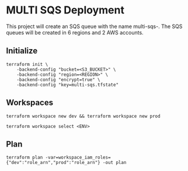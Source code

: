 # MULTI SQS Deployment
This project will create an SQS queue with the name multi-sqs-<REGION>. 
The SQS queues will be created in 6 regions and 2 AWS accounts. 
## Initialize
```
terraform init \
    -backend-config "bucket=<S3_BUCKET>" \
    -backend-config "region=<REGION>" \
    -backend-config "encrypt=true" \
    -backend-config "key=multi-sqs.tfstate"
```

## Workspaces
```
terraform workspace new dev && terraform workspace new prod
```
```
terraform workspace select <ENV>
```

## Plan
```
terraform plan -var=workspace_iam_roles={"dev":"role_arn","prod":"role_arn"} -out plan
```